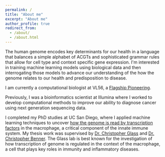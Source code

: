 ```yaml
---
permalink: /
title: "About me"
excerpt: "About me"
author_profile: true
redirect_from: 
  - /about/
  - /about.html
---
```


The human genome encodes key determinants for our health in a language that balances a simple alphabet of ACGTs and sophisticated grammar rules that allow for cell type and context specific gene expression. I'm interested in training machine learning models using biological data and then interrogating those models to advance our understanding of the how the genome relates to our health and predisposition to disease.

I am currently a computational biologist at VL56, a [Flagship Pioneering](https://www.flagshippioneering.com).

Previously, I was a bioinformatics scientist at Illumina where I worked to develop computational methods to improve our ability to diagnose cancer using next generation sequencing data.

I completed my PhD studies at UC San Diego, where I applied machine learning techniques to uncover [how the genome is read by transcription factors](https://www.nature.com/articles/s41467-018-08236-0) in the macrophage, a critical component of the innate immune system. My thesis work was supervised by [Dr. Christopher Glass](http://cmm.ucsd.edu/glass/glasslab/about.html) and [Dr. Christopher Benner](http://homer.ucsd.edu/BennerLab/). The Glass lab is best known for the investigation of how transcription of genome is regulated in the context of the macrophage, a cell that plays key roles in immunity and inflammatory diseases.
